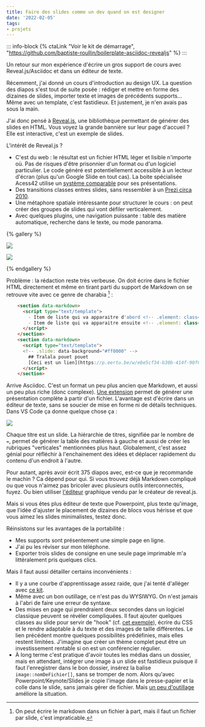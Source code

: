 ```yaml
---
title: Faire des slides comme un dev quand on est designer
date: '2022-02-05'
tags:
- projets
---
```


::: info-block
{% ctaLink "Voir le kit de démarrage", "https://github.com/baptiste-roullin/boilerplate-asciidoc-revealjs"  %}
:::

Un retour sur mon expérience d'écrire un gros support de cours avec Reveal.js/Asciidoc et dans un éditeur de texte.

<!-- excerpt -->

Récemment, j'ai donné un cours d'introduction au design UX. La question des diapos s'est tout de suite posée : rédiger et mettre en forme des dizaines de slides, importer texte et images de précédents supports... Même avec un template, c'est fastidieux. Et justement, je n'en avais pas sous la main.

J'ai donc pensé à [Reveal.js](https://revealjs.com/), une bibliothèque permettant de générer des slides en HTML.  Vous voyez la grande bannière sur leur page d'accueil ? Elle est interactive, c'est un exemple de slides.

 L'intérêt de Reveal.js ?

- C'est du web : le résultat est un fichier HTML léger et lisible n'importe où. Pas de risques d'être prisonnier d'un format ou d'un logiciel particulier. Le code généré est potentiellement accessible à un lecteur d'écran (plus qu'un Google Slide en tout cas). La boite spécialisée Acess42 utilise un [système comparable](https://github.com/access42/AccesSlide) pour ses présentations.
- Des transitions classes entres slides, sans ressembler à un [Prezi circa 2010](https://prezi.com/x7gjmhdpi52t/some-bad-prezis/).
- Une métaphore spatiale intéressante pour structurer le cours : on peut créer des groupes de slides qui vont défiler verticalement.
- Avec quelques plugins, une navigation puissante : table des matière automatique, recherche dans le texte, ou mode panorama.

{% gallery  %}

![](/img/reveal1.png)

![](/img/reveal3.png)

{% endgallery %}

Problème : la rédaction reste très verbeuse. On doit écrire dans le fichier HTML directement et même en tirant parti du support de Markdown on se retrouve vite avec ce genre de charabia [^1] :

```html
    <section data-markdown>
      <script type="text/template">
        - Item de liste qui va apparaitre d'abord <!-- .element: class="fragment" data-fragment-index="2" -->
        - Item de liste qui va apparaitre ensuite <!-- .element: class="fragment" data-fragment-index="1" -->
      </script>
    </section>
    <section data-markdown>
      <script type="text/template">
      <!-- .slide: data-background="#ff0000" -->
        ## Tralala pouet pouet
        [Ceci est un lien](https://p.eertu.be/w/ebe5cf34-b30b-414f-90f6-789adb859d75)
      </script>
    </section>
```


Arrive Asciidoc. C'est un format un peu plus ancien que Markdown, et aussi un peu plus riche (donc complexe). [Une extension](https://docs.asciidoctor.org/reveal.js-converter/) permet de générer une présentation complète à partir d'un fichier. L'avantage est d'écrire dans un éditeur de texte, sans se soucier de mise en forme ni de détails techniques. Dans VS Code ça donne quelque chose ça :

![](/img/reveal2.png)


Chaque titre est un slide. La hiérarchie de titres, signifiée par le nombre de `=`, permet de générer la table des matières à gauche et aussi de créer les rubriques "verticales" mentionnées plus haut. Globalement, c'est assez génial pour réfléchir à l'enchainement des idées et déplacer rapidement du contenu d'un endroit à l'autre.

Pour autant, après avoir écrit 375 diapos avec, est-ce que je recommande le machin ? Ca dépend pour qui. Si vous trouvez déjà Markdown compliqué ou que vous n'aimez pas bricoler avec plusieurs outils interconnectés, fuyez. Ou bien utiliser [l'éditeur](https://slides.com/) graphique vendu par le créateur de reveal.js.

Mais si vous êtes plus éditeur de texte que Powerpoint, plus texte qu'image, que l'idée d'ajuster le placement de dizaines de blocs vous hérisse et que vous aimez les slides minimalistes, testez donc.

Réinsistons sur les avantages de la portabilité :

- Mes supports sont présentement une simple page en ligne.
- J'ai pu les réviser sur mon téléphone.
- Exporter trois slides de consigne en une seule page imprimable m'a littéralement pris quelques clics.

Mais il faut aussi détailler certains  inconvénients :

- Il  y a une courbe d'apprentissage assez raide, que j'ai tenté d'alléger avec [ce kit](https://github.com/baptiste-roullin/boilerplate-asciidoc-revealjs).
- Même avec un bon outillage, ce n'est pas du WYSIWYG. On n'est jamais à l'abri de faire une erreur de syntaxe.
- Des mises en page qui prendraient deux secondes dans un logiciel classique peuvent se révéler compliquées. Il faut ajouter quelques classes au slide pour servir de "hook" (cf. [cet exemple](https://docs.asciidoctor.org/reveal.js-converter/latest/converter/syntax/layout/#columns-layout)),  écrire du CSS et  le rendre adaptable à du texte et des images de taille différentes. Le lien précédent montre quelques possibilités prédéfinies, mais elles restent limitées. J'imagine que créer un thème complet peut être un investissement rentable si on est un conférencier régulier.
- À long terme c'est pratique d'avoir toutes les médias dans un dossier, mais en attendant, intégrer une image à un slide est fastidieux puisque il faut l'enregistrer dans le bon dossier, insérez la balise `image::nomDeFichier[]`, sans se tromper de nom. Alors qu'avec Powerpoint/Keynote/Slides je copie l'image dans le presse-papier et la colle dans le slide, sans jamais gérer de fichier. Mais [un peu d'outillage](https://github.com/baptiste-roullin/boilerplate-asciidoc-revealjs#snippets) améliore la situation.


[^1]: On peut écrire le markdown dans un fichier à part, mais il faut un fichier par slide, c'est impraticable.



<link href="https://unpkg.com/prismjs@1.20.0/themes/prism-okaidia.css" rel="stylesheet">